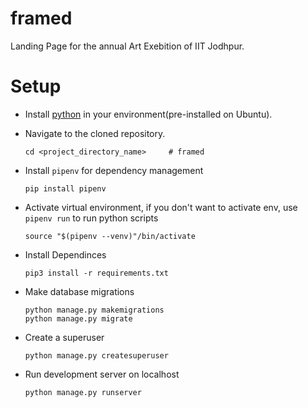 # framed
Landing Page for the annual Art Exebition of IIT Jodhpur.

# Setup
- Install [python](https://www.python.org/downloads/) in your environment(pre-installed on Ubuntu).

- Navigate to the cloned repository.
    ```
    cd <project_directory_name>     # framed
    ```
- Install `pipenv` for dependency management
    ```
    pip install pipenv
    ```
- Activate virtual environment, if you don't want to activate env, use `pipenv run` to run python scripts
    ```
    source "$(pipenv --venv)"/bin/activate
    ```
- Install Dependinces
    ```
    pip3 install -r requirements.txt
    ```
- Make database migrations
    ```
    python manage.py makemigrations 
    python manage.py migrate 
    ```
- Create a superuser
    ```
    python manage.py createsuperuser 
    ```
- Run development server on localhost
    ```
    python manage.py runserver 
    ```

